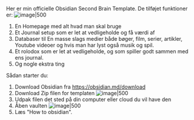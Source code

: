 Her er min officielle Obsidian Second Brain Template. De tilføjet funktioner er:
![image|500](https://github.com/Hmmmmmmms/Obsidian-Second-Brain-Template/assets/152342474/ecf508ff-86a6-4123-a664-7d5143d85106)

1. En Homepage med alt hvad man skal bruge
2. Et Journal setup som er let at vedligeholde og få værdi af
3. Databaser til En masse slags medier både bøger, film, serier, artikler, Youtube videoer og hvis man har lyst også musik og spil.
4. Et rolodox som er let at vedligeholde, og som spiller godt sammen med ens journal.
5. Og nogle ekstra ting

Sådan starter du:
1. Download Obsidian fra https://obsidian.md/download
2. Download Zip filen for templaten
  ![image|500](https://github.com/Hmmmmmmms/Obsidian-Second-Brain-Template/assets/152342474/57e89d4b-ad20-4f18-b1bd-f70302646fc7)
3. Udpak filen det sted på din computer eller cloud du vil have den
4. Åben vaulten
  ![image|500](https://github.com/Hmmmmmmms/Obsidian-Second-Brain-Template/assets/152342474/3a0b821e-62f0-4688-a04f-6966c1bf3456)
5. Læs "How to obsidian".
